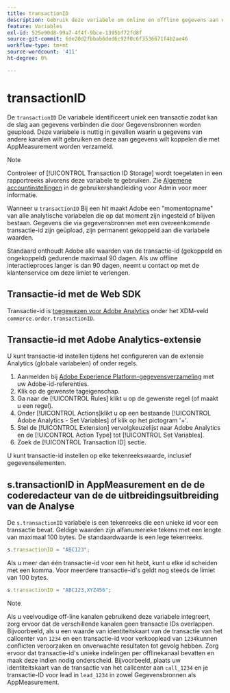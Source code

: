 ```yaml
---
title: transactionID
description: Gebruik deze variabele om online en offline gegevens aan elkaar te koppelen.
feature: Variables
exl-id: 525e90d8-99a7-4f4f-9bce-1395bf72fd8f
source-git-commit: 6de20d2fbbab6ded6c92f0c6f3536671f4b2ae46
workflow-type: tm+mt
source-wordcount: '411'
ht-degree: 0%

---
```


# transactionID

De `transactionID` De variabele identificeert uniek een transactie zodat kan de slag aan gegevens verbinden die door Gegevensbronnen worden geupload. Deze variabele is nuttig in gevallen waarin u gegevens van andere kanalen wilt gebruiken en deze aan gegevens wilt koppelen die met AppMeasurement worden verzameld.

>[!NOTE]
>
>Controleer of [!UICONTROL Transaction ID Storage] wordt toegelaten in een rapportreeks alvorens deze variabele te gebruiken. Zie [Algemene accountinstellingen](/help/admin/admin/c-manage-report-suites/c-edit-report-suites/general/general-acct-settings-admin.md) in de gebruikershandleiding voor Admin voor meer informatie.

Wanneer u `transactionID` Bij een hit maakt Adobe een &quot;momentopname&quot; van alle analytische variabelen die op dat moment zijn ingesteld of blijven bestaan. Gegevens die via gegevensbronnen met een overeenkomende transactie-id zijn geüpload, zijn permanent gekoppeld aan die variabele waarden.

Standaard onthoudt Adobe alle waarden van de transactie-id (gekoppeld en ongekoppeld) gedurende maximaal 90 dagen. Als uw offline interactieproces langer is dan 90 dagen, neemt u contact op met de klantenservice om deze limiet te verlengen.

## Transactie-id met de Web SDK

Transactie-id is [toegewezen voor Adobe Analytics](https://experienceleague.adobe.com/docs/analytics/implementation/aep-edge/variable-mapping.html) onder het XDM-veld `commerce.order.transactionID`.

## Transactie-id met Adobe Analytics-extensie

U kunt transactie-id instellen tijdens het configureren van de extensie Analytics (globale variabelen) of onder regels.

1. Aanmelden bij [Adobe Experience Platform-gegevensverzameling](https://experience.adobe.com/data-collection) met uw Adobe-id-referenties.
2. Klik op de gewenste tageigenschap.
3. Ga naar de [!UICONTROL Rules] klikt u op de gewenste regel (of maakt u een regel).
4. Onder [!UICONTROL Actions]klikt u op een bestaande [!UICONTROL Adobe Analytics - Set Variables] of klik op het pictogram &#39;+&#39;.
5. Stel de [!UICONTROL Extension] vervolgkeuzelijst naar Adobe Analytics en de [!UICONTROL Action Type] tot [!UICONTROL Set Variables].
6. Zoek de [!UICONTROL Transaction ID] sectie.

U kunt transactie-id instellen op elke tekenreekswaarde, inclusief gegevenselementen.

## s.transactionID in AppMeasurement en de de coderedacteur van de de uitbreidingsuitbreiding van de Analyse

De `s.transactionID` variabele is een tekenreeks die een unieke id voor een transactie bevat. Geldige waarden zijn alfanumerieke tekens met een lengte van maximaal 100 bytes. De standaardwaarde is een lege tekenreeks.

```js
s.transactionID = "ABC123";
```

Als u meer dan één transactie-id voor een hit hebt, kunt u elke id scheiden met een komma. Voor meerdere transactie-id&#39;s geldt nog steeds de limiet van 100 bytes.

```js
s.transactionID = "ABC123,XYZ456";
```

>[!NOTE]
>
>Als u veelvoudige off-line kanalen gebruikend deze variabele integreert, zorg ervoor dat de verschillende kanalen geen transactie IDs overlappen. Bijvoorbeeld, als u een waarde van identiteitskaart van de transactie van het callcenter van `1234` en een transactie-id voor verkooplead van `1234`kunnen conflicten veroorzaken en onverwachte resultaten tot gevolg hebben. Zorg ervoor dat transactie-id&#39;s unieke indelingen per offlinekanaal bevatten en maak deze indien nodig onderscheid. Bijvoorbeeld, plaats uw identiteitskaart van de transactie van het callcenter aan `call_1234` en je transactie-ID voor lead in `lead_1234` in zowel Gegevensbronnen als AppMeasurement.
